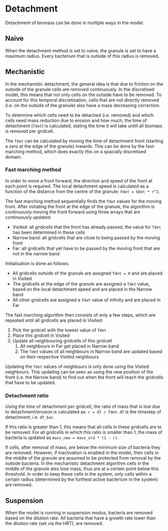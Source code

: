 # Detachment

Detachment of biomass can be done in multiple ways in the model.

## Naive

When the detachment method is set to naive, the granule is set to have a maximum radius. Every bacterium that is outside of this radius is removed.

## Mechanistic

In the mechanistic detachment, the general idea is that due to friction on the outside of the granule cells are removed continuously. In the discretised model, this means that not only cells on the outside have to be removed. To account for this temporal discretisation, cells that are not directly removed (i.e. on the outside of the granule) also have a mass decreasing correction.

To determine which cells need to be detached (i.e. removed) and which cells need mass reduction due to erosion and how much, the time of detachment (`Tdet`) is calculated, stating the time it will take untill all biomass is removed per gridcell.

The `Tdet` can be calculated by moving the time of detachment front (starting a zero at the edge of the granule) inwards. This can be done by the fast-marching method, which does exactly this on a spacially discretised domain.

### Fast marching method

In order to move a front forward, the direction and speed of the front at each point is required. The local detachment speed is calculated as a function of the distance from the centre of the granule: `Fdet = kDet * r^2`.

The fast marching method sequentially finds the `Tdet` values for the moving front. After initiating the front at the edge of the granule, the algorithm is continuously moving the front forward using three arrays that are continuously updated:

- Visited: all gridcells that the front has already passed, the value for `Tdet` has been determined in these cells
- Narrow band: all gridcells that are close to being passed by the moving front
- Far: all gridcells that yet have to be passed by the moving front that are not in the narrow band

Initialisation is done as follows:

- All gridcells outside of the granule are assigned `Tdet = 0` and are placed in Visited
- The gridcells at the edge of the granule are assigned a `Tdet` value, based on the local detachment speed and are placed in the Narrow band
- All other gridcells are assigned a `Tdet` value of infinity and are placed in Far

The fast marching algorithm then consists of only a few steps, which are repeated until all gridcells are placed in Visited:

1. Pick the gridcell with the lowest value of `Tdet`
2. Place this gridcell in Visited
3. Update all neighbouring gridcells of this gridcell
   1. All neighbours in Far get placed in Narrow band
   2. The `Tdet` values of all neighbours in Narrow band are updated based on their respective Visited neighbours

Updating the `Tdet` values of neighbours is only done using the Visited neighbours. This updating can be seen as using the new position of the front (i.e. the Narrow band) to find out when the front will reach the gridcells that have to be updated.

### Detachment ratio

Using the time of detachment per gridcell, the ratio of mass that is lost due to detachment/erosion is calculated as: `r = dT / Tdet`. `dT` is the timestep of detachment, i.e. `dT_bac`.

If this ratio is greater than 1, this means that all cells in these gridcells are to be removed. For all gridcells in which this ratio is smaller than 1, the mass of bacteria is updated as `mass_new = mass_old * (1 - r)`.

If cells, after removal of mass, are below the minimum size of bacteria they are removed. However, if inactivation is enabled in the model, then cells in the middle of the granule are assumed to be protected from removal by the outside bacteria. In the mechanistic detachment algorithm cells in the middle of the granule also lose mass, thus are at a certain point below this threshold. In order to keep these cells in the system, only cells within a certain radius (determined by the furthest active bacterium in the system) are removed.

## Suspension

When the model is running in suspension modus, bacteria are removed based on the dilution rate. All bacteria that have a growth rate lower than the dilution rate (set via the HRT), are removed.
